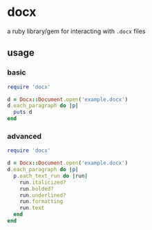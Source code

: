 # docx

a ruby library/gem for interacting with `.docx` files

## usage

### basic

``` ruby
require 'docx'

d = Docx::Document.open('example.docx')
d.each_paragraph do |p|
  puts d
end
```

### advanced

``` ruby
require 'docx'

d = Docx::Document.open('example.docx')
d.each_paragraph do |p|
  p.each_text_run do |run|
    run.italicized?
    run.bolded?
    run.underlined?
    run.formatting
    run.text
  end
end
